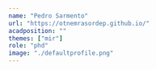 ```yaml
---
name: "Pedro Sarmento"
url: "https://otnemrasordep.github.io/"
acadposition: ""
themes: ["mir"]
role: "phd"
image: "./defaultprofile.png"
---
```

